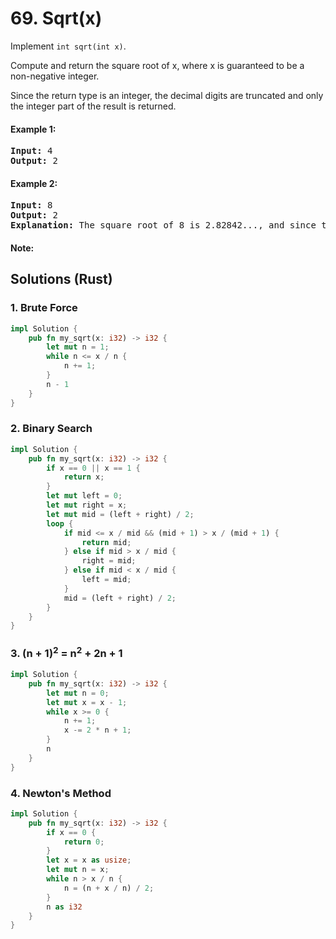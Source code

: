 # 69. Sqrt(x)
Implement <code>int sqrt(int x)</code>.

Compute and return the square root of x, where x is guaranteed to be a non-negative integer.

Since the return type is an integer, the decimal digits are truncated and only the integer part of the result is returned.

#### Example 1:
<pre>
<strong>Input:</strong> 4
<strong>Output:</strong> 2
</pre>

#### Example 2:
<pre>
<strong>Input:</strong> 8
<strong>Output:</strong> 2
<strong>Explanation:</strong> The square root of 8 is 2.82842..., and since the decimal part is truncated, 2 is returned.
</pre>

#### Note:

## Solutions (Rust)

### 1. Brute Force
```Rust
impl Solution {
    pub fn my_sqrt(x: i32) -> i32 {
        let mut n = 1;
        while n <= x / n {
            n += 1;
        }
        n - 1
    }
}
```

### 2. Binary Search
```Rust
impl Solution {
    pub fn my_sqrt(x: i32) -> i32 {
        if x == 0 || x == 1 {
            return x;
        }
        let mut left = 0;
        let mut right = x;
        let mut mid = (left + right) / 2;
        loop {
            if mid <= x / mid && (mid + 1) > x / (mid + 1) {
                return mid;
            } else if mid > x / mid {
                right = mid;
            } else if mid < x / mid {
                left = mid;
            }
            mid = (left + right) / 2;
        }
    }
}
```

### 3. (n + 1)<sup>2</sup> = n<sup>2</sup> + 2n + 1
```Rust
impl Solution {
    pub fn my_sqrt(x: i32) -> i32 {
        let mut n = 0;
        let mut x = x - 1;
        while x >= 0 {
            n += 1;
            x -= 2 * n + 1;
        }
        n
    }
}
```

### 4. Newton's Method
```Rust
impl Solution {
    pub fn my_sqrt(x: i32) -> i32 {
        if x == 0 {
            return 0;
        }
        let x = x as usize;
        let mut n = x;
        while n > x / n {
            n = (n + x / n) / 2;
        }
        n as i32
    }
}
```
